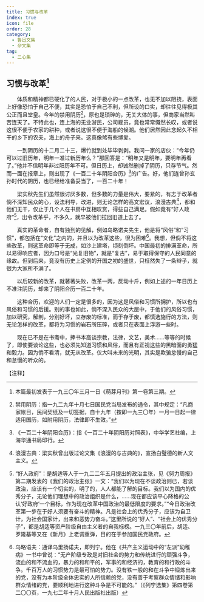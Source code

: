 ```yaml
---
title: 习惯与改革
index: true
icon: file
order: 28
category:
  - 鲁迅文集
  - 杂文集
tag:  
  - 二心集
---
```


## 习惯与改革[^①]

　　体质和精神都已硬化了的人民，对于极小的一点改革，也无不加以阻挠，表面上好像恐怕于自己不便，其实是恐怕于自己不利，但所设的口实，却往往见得极其公正而且堂皇。今年的禁用阴历[^②]，原也是琐碎的，无关大体的事，但商家当然叫苦连天了。不特此也，连上海的无业游民，公司雇员，竟也常常慨然长叹，或者说这很不便于农家的耕种，或者说这很不便于海船的候潮。他们居然因此念起久不相干的乡下的农夫，海上的舟子来。这真像煞有些博爱。

　　一到阴历的十二月二十三，爆竹就到处毕毕剥剥。我问一家的店伙：“今年仍可以过旧历年，明年一准过新历年么？”那回答是：“明年又是明年，要明年再看了。”他并不信明年非过阳历年不可。但日历上，却诚然删掉了阴历，只存节气。然而一面在报章上，则出现了《一百二十年阴阳合历》[^③]的广告。好，他们连曾孙玄孙时代的阴历，也已经给准备妥当了，一百二十年！

　　梁实秋先生们虽然很讨厌多数，但多数的力量是伟大，要紧的，有志于改革者倘不深知民众的心，设法利导，改进，则无论怎样的高文宏议，浪漫古典[^④]，都和他们无干，仅止于几个人在书房中互相叹赏，得些自己满足。假如竟有“好人政府”[^⑤]，出令改革乎，不多久，就早被他们拉回旧道上去了。

　　真实的革命者，自有独到的见解，例如乌略诺夫先生，他是将“风俗”和“习惯”，都包括在“文化”之内的，并且以为改革这些，很为困难[^⑥]。我想，但倘不将这些改革，则这革命即等于无成，如沙上建塔，顷刻倒坏。中国最初的排满革命，所以易得响应者，因为口号是“光复旧物”，就是“复古”，易于取得保守的人民同意的缘故。但到后来，竟没有历史上定例的开国之初的盛世，只枉然失了一条辫子，就很为大家所不满了。

　　以后较新的改革，就著著失败，改革一两，反动十斤，例如上述的一年日历上不准注阴历，却来了阴阳合历一百二十年。

　　这种合历，欢迎的人们一定是很多的，因为这是风俗和习惯所拥护，所以也有风俗和习惯的后援。别的事也如此，倘不深入民众的大层中，于他们的风俗习惯，加以研究，解剖，分别好坏，立存废的标准，而于存于废，都慎选施行的方法，则无论怎样的改革，都将为习惯的岩石所压碎，或者只在表面上浮游一些时。

　　现在已不是在书斋中，捧书本高谈宗教，法律，文艺，美术……等等的时候了，即使要谈论这些，也必须先知道习惯和风俗，而且有正视这些的黑暗面的勇猛和毅力。因为倘不看清，就无从改革。仅大叫未来的光明，其实是欺骗怠慢的自己和怠慢的听众的。

【注释】

[^①]:本篇最初发表于一九三〇年三月一日《萌芽月刊》第一卷第三期。

[^②]:禁用阴历：指一九二九年十月七日国民党当局发布的通令，其中规定：“凡商家帐目，民间契纸及一切签据，自十九年（按即一九三〇年）一月一日起一律适用国历，如附用阴历，法律即不生效。”

[^③]:《一百二十年阴阳合历》：指《一百二十年阴阳历对照表》，中华学艺社编，上海华通书局印行。

[^④]:浪漫古典：梁实秋曾出版过论文集《浪漫的与古典的》，宣扬白璧德的新人文主义。

[^⑤]:“好人政府”：是胡适等人于一九二二年五月提出的政治主张，见《努力周报》第二期发表的《我们的政治主张》一文：“我们以为现在不谈政治则已，若谈政治，应该有一个切实的，明了的，人人都能了解的目标。我们以为国内的优秀分子，无论他们理想中的政治组织是什么，……现在都应该平心降格的公认‘好政府’一个目标，作为现在改革中国政治的最低限度的要求。”“今日政治改革第一步在于好人须要有奋斗的精神。凡是社会上的优秀分子，应该为自卫计，为社会国家计，出来和恶势力奋斗。”这里所说的“好人”、“社会上的优秀分子”，都是胡适等资产阶级自由主义者的自我标榜。一九三〇年前后，胡适、罗隆基等又在《新月》上老调重弹，目的在于参加国民党政府。

[^⑥]:乌略语夫：通译乌里扬诺夫，即列宁。他在《共产主义运动中的“左派”幼稚病》一书中曾说：“无产阶级专政是对旧社会的势力和传统进行的顽强斗争，流血的和不流血的，暴力的和和平的，军事的和经济的，教育的和行政的斗争。千百万人的习惯势力是最可怕的势力。没有铁一般的和在斗争中锻炼出来的党，没有为本阶级全体忠实的人所信赖的党，没有善于考察群众情绪和影响群众情绪的党，要顺利地进行这种斗争是不可能的。”（《列宁选集》第四卷第二〇〇页，一九七二年十月人民出版社出版）
